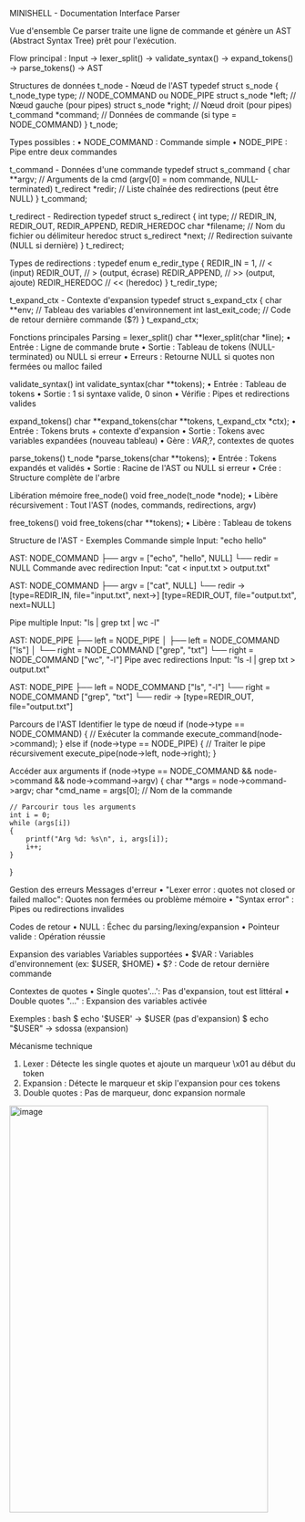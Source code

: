 MINISHELL - Documentation Interface Parser

Vue d'ensemble
Ce parser traite une ligne de commande et génère un AST (Abstract Syntax Tree) prêt pour l'exécution.

Flow principal :
Input → lexer_split() → validate_syntax() → expand_tokens() → parse_tokens() → AST

Structures de données
t_node - Nœud de l'AST
typedef struct s_node
{
    t_node_type type;        // NODE_COMMAND ou NODE_PIPE
    struct s_node *left;     // Nœud gauche (pour pipes)
    struct s_node *right;    // Nœud droit (pour pipes)
    t_command *command;      // Données de commande (si type = NODE_COMMAND)
} t_node;

Types possibles :
•	NODE_COMMAND : Commande simple
•	NODE_PIPE : Pipe entre deux commandes

t_command - Données d'une commande
typedef struct s_command
{
    char **argv;            // Arguments de la cmd (argv[0] = nom commande, NULL-terminated)
    t_redirect *redir;      // Liste chaînée des redirections (peut être NULL)
} t_command;

t_redirect - Redirection
typedef struct s_redirect
{
    int type;                    // REDIR_IN, REDIR_OUT, REDIR_APPEND, REDIR_HEREDOC
    char *filename;              // Nom du fichier ou délimiteur heredoc
    struct s_redirect *next;     // Redirection suivante (NULL si dernière)
} t_redirect;

Types de redirections :
typedef enum e_redir_type
{
    REDIR_IN = 1,            // <  (input)
    REDIR_OUT,               // >  (output, écrase)
    REDIR_APPEND,        // >> (output, ajoute)
    REDIR_HEREDOC      // << (heredoc)
} t_redir_type;

t_expand_ctx - Contexte d'expansion
typedef struct s_expand_ctx
{
    char **env;              // Tableau des variables d'environnement
    int last_exit_code;      // Code de retour dernière commande ($?)
} t_expand_ctx;
 
Fonctions principales
Parsing  =
lexer_split()
char **lexer_split(char *line);
•	Entrée : Ligne de commande brute
•	Sortie : Tableau de tokens (NULL-terminated) ou NULL si erreur
•	Erreurs : Retourne NULL si quotes non fermées ou malloc failed

validate_syntax()
int validate_syntax(char **tokens);
•	Entrée : Tableau de tokens
•	Sortie : 1 si syntaxe valide, 0 sinon
•	Vérifie : Pipes et redirections valides

expand_tokens()
char **expand_tokens(char **tokens, t_expand_ctx *ctx);
•	Entrée : Tokens bruts + contexte d'expansion
•	Sortie : Tokens avec variables expandées (nouveau tableau)
•	Gère : $VAR,$?, contextes de quotes

parse_tokens()
t_node *parse_tokens(char **tokens);
•	Entrée : Tokens expandés et validés
•	Sortie : Racine de l'AST ou NULL si erreur
•	Crée : Structure complète de l'arbre

Libération mémoire
free_node()
void free_node(t_node *node);
•	Libère récursivement : Tout l'AST (nodes, commands, redirections, argv)

free_tokens()
void free_tokens(char **tokens);
•	Libère : Tableau de tokens
 
Structure de l'AST - Exemples
Commande simple
Input: "echo hello"

AST:
NODE_COMMAND
├── argv = ["echo", "hello", NULL]
└── redir = NULL
Commande avec redirection
Input: "cat < input.txt > output.txt"

AST:
NODE_COMMAND
├── argv = ["cat", NULL]
└── redir → [type=REDIR_IN, file="input.txt", next→]
            [type=REDIR_OUT, file="output.txt", next=NULL]

Pipe multiple
Input: "ls | grep txt | wc -l"

AST:
NODE_PIPE
├── left = NODE_PIPE
│   ├── left = NODE_COMMAND ["ls"]
│   └── right = NODE_COMMAND ["grep", "txt"]
└── right = NODE_COMMAND ["wc", "-l"]
Pipe avec redirections
Input: "ls -l | grep txt > output.txt"

AST:
NODE_PIPE
├── left = NODE_COMMAND ["ls", "-l"]
└── right = NODE_COMMAND ["grep", "txt"]
    └── redir → [type=REDIR_OUT, file="output.txt"]
 
Parcours de l'AST
Identifier le type de nœud
if (node->type == NODE_COMMAND)
{
    // Exécuter la commande
    execute_command(node->command);
}
else if (node->type == NODE_PIPE)
{
    // Traiter le pipe récursivement
    execute_pipe(node->left, node->right);
}


Accéder aux arguments
if (node->type == NODE_COMMAND && node->command && node->command->argv)
{
    char **args = node->command->argv;
    char *cmd_name = args[0];  // Nom de la commande
    
    // Parcourir tous les arguments
    int i = 0;
    while (args[i])
    {
        printf("Arg %d: %s\n", i, args[i]);
        i++;
    }
}

Gestion des erreurs
Messages d'erreur
•	"Lexer error : quotes not closed or failed malloc": Quotes non fermées ou problème mémoire
•	"Syntax error" : Pipes ou redirections invalides

Codes de retour
•	NULL : Échec du parsing/lexing/expansion
•	Pointeur valide : Opération réussie
 
Expansion des variables
Variables supportées
•	$VAR : Variables d'environnement (ex: $USER, $HOME)
•	$? : Code de retour dernière commande

Contextes de quotes
•	Single quotes'…': Pas d'expansion, tout est littéral
•	Double quotes "…" : Expansion des variables activée

Exemples :
bash
$ echo '$USER'     → $USER (pas d'expansion)
$ echo "$USER"     → sdossa (expansion)

Mécanisme technique
1.	Lexer : Détecte les single quotes et ajoute un marqueur \x01 au début du token
2.	Expansion : Détecte le marqueur et skip l'expansion pour ces tokens
3.	Double quotes : Pas de marqueur, donc expansion normale
 

 



<img width="454" height="713" alt="image" src="https://github.com/user-attachments/assets/f65f238b-bb79-4df2-b0a0-0ddab7545cdb" />
